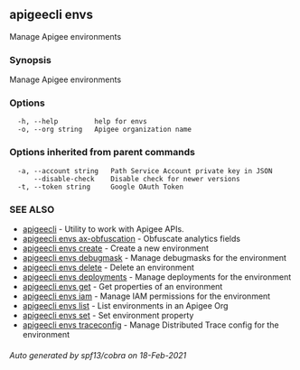 ## apigeecli envs

Manage Apigee environments

### Synopsis

Manage Apigee environments

### Options

```
  -h, --help         help for envs
  -o, --org string   Apigee organization name
```

### Options inherited from parent commands

```
  -a, --account string   Path Service Account private key in JSON
      --disable-check    Disable check for newer versions
  -t, --token string     Google OAuth Token
```

### SEE ALSO

* [apigeecli](apigeecli.md)	 - Utility to work with Apigee APIs.
* [apigeecli envs ax-obfuscation](apigeecli_envs_ax-obfuscation.md)	 - Obfuscate analytics fields
* [apigeecli envs create](apigeecli_envs_create.md)	 - Create a new environment
* [apigeecli envs debugmask](apigeecli_envs_debugmask.md)	 - Manage debugmasks for the environment
* [apigeecli envs delete](apigeecli_envs_delete.md)	 - Delete an environment
* [apigeecli envs deployments](apigeecli_envs_deployments.md)	 - Manage deployments for the environment
* [apigeecli envs get](apigeecli_envs_get.md)	 - Get properties of an environment
* [apigeecli envs iam](apigeecli_envs_iam.md)	 - Manage IAM permissions for the environment
* [apigeecli envs list](apigeecli_envs_list.md)	 - List environments in an Apigee Org
* [apigeecli envs set](apigeecli_envs_set.md)	 - Set environment property
* [apigeecli envs traceconfig](apigeecli_envs_traceconfig.md)	 - Manage Distributed Trace config for the environment

###### Auto generated by spf13/cobra on 18-Feb-2021
